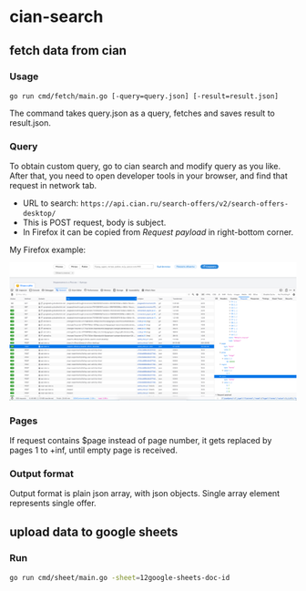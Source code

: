 # cian-search

## fetch data from cian

### Usage

```
go run cmd/fetch/main.go [-query=query.json] [-result=result.json]
```

The command takes query.json as a query, fetches and saves result to result.json.

### Query

To obtain custom query, go to cian search and modify query as you like. After that, you need to open developer tools in your browser, and find that request in network tab.

- URL to search: `https://api.cian.ru/search-offers/v2/search-offers-desktop/`
- This is POST request, body is subject.
- In Firefox it can be copied from *Request payload* in right-bottom corner.

My Firefox example:

![query_example.png](query_example.png)

### Pages

If request contains $page instead of page number, it gets replaced by pages 1 to +inf, until empty page is received. 

### Output format

Output format is plain json array, with json objects. Single array element represents single offer.

## upload data to google sheets

### Run

```bash
go run cmd/sheet/main.go -sheet=12google-sheets-doc-id
```


